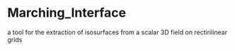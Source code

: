 # Marching_Interface
a tool for the extraction of isosurfaces from a scalar 3D field on rectirilinear grids 
